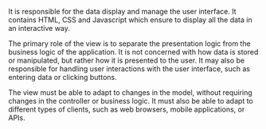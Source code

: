 It is responsible for the data display and manage the user interface. It contains HTML, CSS and Javascript which ensure to display all the data in an interactive way.

The primary role of the view is to separate the presentation logic from the business logic of the application. It is not concerned with how data is stored or manipulated, but rather how it is presented to the user. It may also be responsible for handling user interactions with the user interface, such as entering data or clicking buttons.

The view must be able to adapt to changes in the model, without requiring changes in the controller or business logic. It must also be able to adapt to different types of clients, such as web browsers, mobile applications, or APIs.